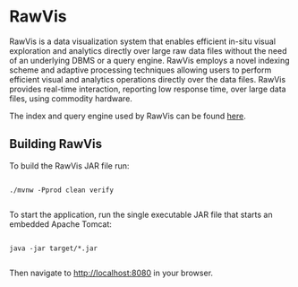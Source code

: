 # RawVis

RawVis is a data visualization system that enables efficient in-situ visual exploration and analytics directly over large raw data files without the need of an underlying DBMS or a query engine. RawVis employs a novel indexing scheme and adaptive processing techniques allowing
users to perform efficient visual and analytics operations directly
over the data files. RawVis provides real-time interaction, reporting
low response time, over large data files, using commodity hardware.

The index and query engine used by RawVis can be found [here](https://github.com/VisualFacts/rawvis-index).

## Building RawVis
To build the RawVis JAR file run:

```

./mvnw -Pprod clean verify


```

To start the application, run the single executable JAR file that starts an embedded Apache Tomcat:

```

java -jar target/*.jar


```

Then navigate to [http://localhost:8080](http://localhost:8080) in your browser.
